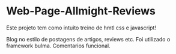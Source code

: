 # Web-Page-Allmight-Reviews
Este projeto tem como intuito treino de hmtl css e javascript!

Blog no estilo de postagens de artigos, reviews etc.
Foi utilizado o framework bulma.
Comentarios funcional.
